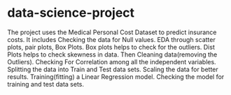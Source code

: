 # data-science-project
The project uses the Medical Personal Cost Dataset to predict insurance costs.
It includes Checking the data for Null values.
EDA through scatter plots, pair plots, Box Plots.
Box plots helps to check for the outliers.
Dist Plots helps to check skewness in data.
Then Cleaning data(removing the Outliers).
Checking For Correlation among all the independent variables.
Splitting the data into Train and Test data sets.
Scaling the data for better results.
Training(fitting) a Linear Regression model.
Checking the model for training and test data sets.
